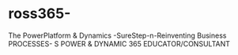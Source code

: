 # ross365-
The PowerPlatform &amp; Dynamics -SureStep-n-Reinventing Business PROCESSES- S POWER &amp; DYNAMIC 365 EDUCATOR/CONSULTANT 
